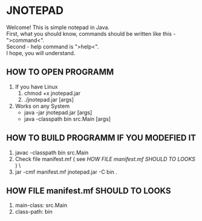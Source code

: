 # JNOTEPAD
Welcome! This is simple notepad in Java.\
First, what you should know, commands should be written like this - ">command<".\
Second - help command is ">help<".\
I hope, you will understand.

HOW TO OPEN PROGRAMM
--------------------
1) If you have Linux
    1. chmod +x jnotepad.jar
    2. ./jnotepad.jar [args]
2) Works on any System
    * java -jar jnotepad.jar [args]
    * java -classpath bin src.Main [args]

HOW TO BUILD PROGRAMM IF YOU MODEFIED IT
----------------------------------------
1) javac -classpath bin src.Main
2) Check file manifest.mf ( see  _HOW FILE manifest.mf SHOULD TO LOOKS_ ) \
3) jar -cmf manifest.mf jnotepad.jar -C bin .

HOW FILE manifest.mf SHOULD TO LOOKS
----------------------------------------
1) main-class: src.Main
2) class-path: bin